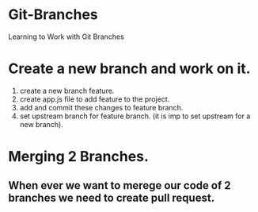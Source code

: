 # Git-Branches
Learning to Work with Git Branches

# Create a new branch and work on it.
1. create a new branch feature.
2. create app.js file to add feature to the project.
3. add and commit these changes to feature branch. 
4. set upstream branch for feature branch. (it is imp to set upstream for a new branch).


# Merging 2 Branches.
## When ever we want to merege our code of 2 branches we need to create pull request. 
